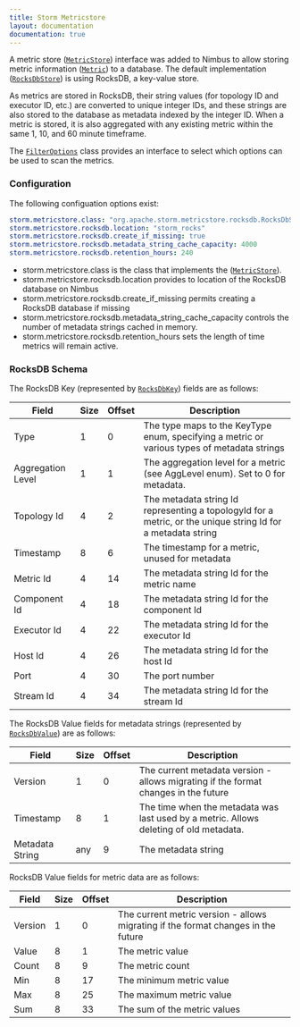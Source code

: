 ```yaml
---
title: Storm Metricstore
layout: documentation
documentation: true
---
```

A metric store ([`MetricStore`]({{page.git-blob-base}}/storm-server/src/main/java/org/apache/storm/metricstore/MetricStore.java)) interface was added 
to Nimbus to allow storing metric information ([`Metric`]({{page.git-blob-base}}/storm-server/src/main/java/org/apache/storm/metricstore/Metric.java)) 
to a database.  The default implementation 
([`RocksDbStore`]({{page.git-blob-base}}/storm-server/src/main/java/org/apache/storm/metricstore/rocksdb/RocksDbStore.java)) is using RocksDB, 
a key-value store.

As metrics are stored in RocksDB, their string values (for topology ID and executor ID, etc.) are converted to unique integer IDs, and these strings 
are also stored to the database as metadata indexed by the integer ID. When a metric is stored, it is also aggregated with any existing metric 
within the same 1, 10, and 60 minute timeframe.  

The [`FilterOptions`]({{page.git-blob-base}}/storm-server/src/main/java/org/apache/storm/metricstore/FilterOptions.java) class provides an interface
to select which options can be used to scan the metrics.


### Configuration

The following configuation options exist:

```yaml
storm.metricstore.class: "org.apache.storm.metricstore.rocksdb.RocksDbStore"
storm.metricstore.rocksdb.location: "storm_rocks"
storm.metricstore.rocksdb.create_if_missing: true
storm.metricstore.rocksdb.metadata_string_cache_capacity: 4000
storm.metricstore.rocksdb.retention_hours: 240
```

* storm.metricstore.class is the class that implements the 
([`MetricStore`]({{page.git-blob-base}}/storm-server/src/main/java/org/apache/storm/metricstore/MetricStore.java)).
* storm.metricstore.rocksdb.location provides to location of the RocksDB database on Nimbus
* storm.metricstore.rocksdb.create_if_missing permits creating a RocksDB database if missing
* storm.metricstore.rocksdb.metadata_string_cache_capacity controls the number of metadata strings cached in memory.
* storm.metricstore.rocksdb.retention_hours sets the length of time metrics will remain active.


### RocksDB Schema

The RocksDB Key (represented by [`RocksDbKey`]({{page.git-blob-base}}/storm-server/src/main/java/org/apache/storm/metricstore/rocksdb/RocksDbKey.java))
fields are as follows:


| Field             | Size | Offset | Description                                                                                                  |
|-------------------|------|--------|--------------------------------------------------------------------------------------------------------------|
| Type              | 1    | 0      | The type maps to the KeyType enum, specifying a metric or various types of metadata strings                  |
| Aggregation Level | 1    | 1      | The aggregation level for a metric (see AggLevel enum). Set to 0 for metadata.                               |
| Topology Id       | 4    | 2      | The metadata string Id representing a topologyId for a metric, or the unique string Id for a metadata string |
| Timestamp         | 8    | 6      | The timestamp for a metric, unused for metadata                                                              |
| Metric Id         | 4    | 14     | The metadata string Id for the metric name                                                                   |
| Component Id      | 4    | 18     | The metadata string Id for the component Id                                                                  |
| Executor Id       | 4    | 22     | The metadata string Id for the executor Id                                                                   |
| Host Id           | 4    | 26     | The metadata string Id for the host Id                                                                       |
| Port              | 4    | 30     | The port number                                                                                              |
| Stream Id         | 4    | 34     | The metadata string Id for the stream Id                                                                     |


The RocksDB Value fields for metadata strings (represented by 
[`RocksDbValue`]({{page.git-blob-base}}/storm-server/src/main/java/org/apache/storm/metricstore/rocksdb/RocksDbValue.java)) are as follows:


| Field           | Size | Offset | Description                                                                            |
|-----------------|------|--------|----------------------------------------------------------------------------------------|
| Version         | 1    | 0      | The current metadata version - allows migrating if the format changes in the future    |
| Timestamp       | 8    | 1      | The time when the metadata was last used by a metric. Allows deleting of old metadata. |
| Metadata String | any  | 9      | The metadata string                                                                    |


RocksDB Value fields for metric data are as follows:

| Field   | Size | Offset | Description                                                                       |
|---------|------|--------|-----------------------------------------------------------------------------------|
| Version | 1    | 0      | The current metric version - allows migrating if the format changes in the future |
| Value   | 8    | 1      | The metric value                                                                  |
| Count   | 8    | 9      | The metric count                                                                  |
| Min     | 8    | 17     | The minimum metric value                                                          |
| Max     | 8    | 25     | The maximum metric value                                                          |
| Sum     | 8    | 33     | The sum of the metric values                                                      |



